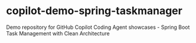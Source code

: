 # copilot-demo-spring-taskmanager
Demo repository for GitHub Copilot Coding Agent showcases - Spring Boot Task Management with Clean Architecture

